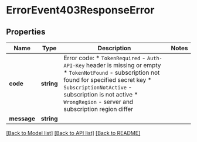 # ErrorEvent403ResponseError

## Properties
Name | Type | Description | Notes
------------ | ------------- | ------------- | -------------
**code** | **string** | Error code:  * `TokenRequired` - `Auth-API-Key` header is missing or empty  * `TokenNotFound` - subscription not found for specified secret key  * `SubscriptionNotActive` - subscription is not active  * `WrongRegion` - server and subscription region differ | 
**message** | **string** |  | 

[[Back to Model list]](../../README.md#documentation-for-models) [[Back to API list]](../../README.md#documentation-for-api-endpoints) [[Back to README]](../../README.md)

